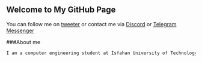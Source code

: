 ## Welcome to My GitHub Page

You can follow me on [tweeter](https://twitter.com/WilldLilly) or contact me via [Discord](nilsa#6292) or [Telegram Messenger](https://t.me/NilooSaeedi)


###About me
```markdown
I am a computer engineering student at Isfahan University of Technology ,highly interested in Artificial Intelligence , and a backend developer for now.

```
